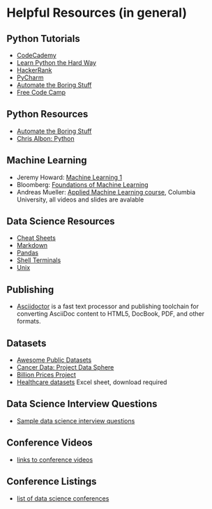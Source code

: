 # Helpful Resources (in general)

## Python Tutorials
- [CodeCademy](https://www.codecademy.com)
- [Learn Python the Hard Way](https://learnpythonthehardway.org/python3/)
- [HackerRank](https://www.hackerrank.com/domains/python)
- [PyCharm](https://www.jetbrains.com/pycharm-edu/)
- [Automate the Boring Stuff](https://automatetheboringstuff.com)
- [Free Code Camp](https://medium.freecodecamp.org/learning-python-from-zero-to-hero-120ea540b567)

## Python Resources
- [Automate the Boring Stuff](https://automatetheboringstuff.com)
- [Chris Albon: Python](https://chrisalbon.com)

## Machine Learning
* Jeremy Howard: [Machine Learning 1](http://course18.fast.ai/ml)
* Bloomberg: [Foundations of Machine Learning](https://bloomberg.github.io/foml/#home)
* Andreas Mueller:  [Applied Machine Learning course](https://www.cs.columbia.edu/~amueller/comsw4995s19/schedule/), Columbia University, all videos and slides are avalable

## Data Science Resources

- [Cheat Sheets](cheat_sheets/)
- [Markdown](markdown/)
- [Pandas](pandas/)
- [Shell Terminals](shell_terminal/)
- [Unix](unix/)

## Publishing
- [Asciidoctor](https://asciidoctor.org) is a fast text processor and publishing toolchain for converting AsciiDoc content to HTML5, DocBook, PDF, and other formats. 

## Datasets
- [Awesome Public Datasets](https://github.com/awesomedata/awesome-public-datasets)
- [Cancer Data:  Project Data Sphere](https://projectdatasphere.org/projectdatasphere/html/home)
- [Billion Prices Project](http://www.thebillionpricesproject.com)
- [Healthcare datasets](http://www.ideal.ece.utexas.edu/courses/ee380l/Health-Care-Data-Sets.xls) Excel sheet, download required

## Data Science Interview Questions
- [Sample data science interview questions](interviews/ds_interview_questions.md)

## Conference Videos
- [links to conference videos](https://reshamas.github.io/resources/conf_videos/)

## Conference Listings
- [list of data science conferences](https://github.com/WiMLDS/conferences)

